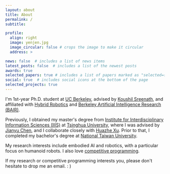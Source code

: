 ```yaml
---
layout: about
title: About
permalink: /
subtitle:

profile:
  align: right
  image: yenjen.jpg
  image_circular: false # crops the image to make it circular
  address: >

news: false  # includes a list of news items
latest_posts: false  # includes a list of the newest posts
awards: true
selected_papers: true # includes a list of papers marked as "selected={true}"
social: true  # includes social icons at the bottom of the page
selected_projects: true
---
```


I'm 1st-year Ph.D. student at [UC Berkeley](https://www.berkeley.edu), advised by [Koushil Sreenath](https://me.berkeley.edu/people/koushil-sreenath/), and affiliated with [Hybrid Robotics](http://hybrid-robotics.berkeley.edu) and [Berkeley Artificial Intelligence Research (BAIR)](https://bair.berkeley.edu). 

Previously, I obtained my master's degree from [Institute for Interdisciplinary Information Sciences (IIIS)](https://iiis.tsinghua.edu.cn/en/) at [Tsinghua University](https://www.tsinghua.edu.cn/en/), where I was advised by [Jianyu Chen](http://people.iiis.tsinghua.edu.cn/~jychen/), and I collaborate closely with [Huazhe Xu](http://hxu.rocks/). Prior to that, I completed my bachelor's degree at [National Taiwan University](https://www.ntu.edu.tw/english/).

My research interests include embodied AI and robotics, with a particular focus on humanoid robots. I also love [competitive programming](https://en.wikipedia.org/wiki/Competitive_programming).

If my research or competitive programming interests you, please don't hesitate to drop me an email. : )
